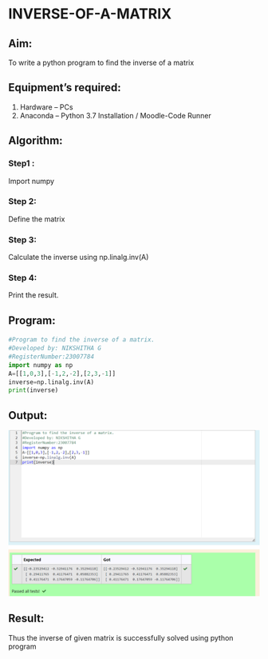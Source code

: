 # INVERSE-OF-A-MATRIX
## Aim:
To write a python program to find the inverse of a matrix
## Equipment’s required:
1. 	Hardware – PCs
2. 	Anaconda – Python 3.7 Installation / Moodle-Code Runner
## Algorithm:
### Step1 : 
Import numpy
### Step 2:
Define the matrix 
### Step 3: 
Calculate the inverse using np.linalg.inv(A)
### Step 4: 
Print the result.
## Program:
```PYTHON
#Program to find the inverse of a matrix.
#Developed by: NIKSHITHA G
#RegisterNumber:23007784
import numpy as np
A=[[1,0,3],[-1,2,-2],[2,3,-1]]
inverse=np.linalg.inv(A)
print(inverse)
```
## Output:
![output](./inverse.png)
## Result:
Thus the inverse of given matrix is successfully solved using python program


